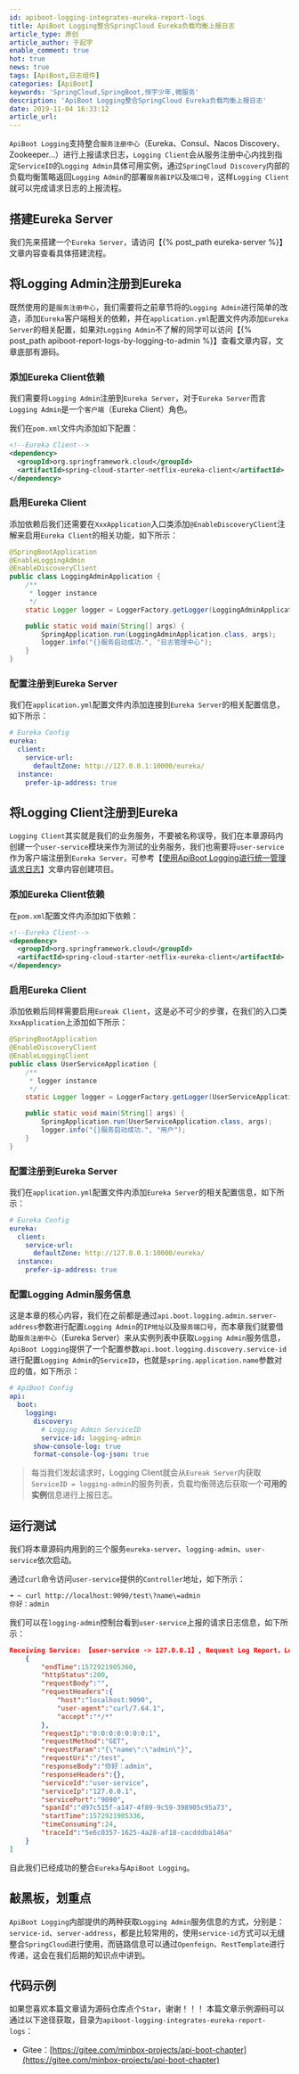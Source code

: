 ```yaml
---
id: apiboot-logging-integrates-eureka-report-logs
title: ApiBoot Logging整合SpringCloud Eureka负载均衡上报日志
article_type: 原创
article_author: 于起宇
enable_comment: true
hot: true
news: true
tags: [ApiBoot,日志组件]
categories: [ApiBoot]
keywords: 'SpringCloud,SpringBoot,恒宇少年,微服务'
description: 'ApiBoot Logging整合SpringCloud Eureka负载均衡上报日志'
date: 2019-11-04 16:33:12
article_url:
---
```

`ApiBoot Logging`支持整合`服务注册中心`（Eureka、Consul、Nacos Discovery、Zookeeper...）进行上报请求日志，`Logging Client`会从服务注册中心内找到指定`ServiceID`的`Logging Admin`具体可用实例，通过`SpringCloud Discovery`内部的负载均衡策略返回`Logging Admin`的部署`服务器IP`以及`端口号`，这样`Logging Client`就可以完成请求日志的上报流程。

<!--more-->
## 搭建Eureka Server
我们先来搭建一个`Eureka Server`，请访问【{% post_path eureka-server %}】文章内容查看具体搭建流程。

## 将Logging Admin注册到Eureka
既然使用的是`服务注册中心`，我们需要将之前章节将的`Logging Admin`进行简单的改造，添加`Eureka`客户端相关的依赖，并在`application.yml`配置文件内添加`Eureka Server`的相关配置，如果对`Logging Admin`不了解的同学可以访问【{% post_path apiboot-report-logs-by-logging-to-admin %}】查看文章内容，文章底部有源码。
### 添加Eureka Client依赖
我们需要将`Logging Admin`注册到`Eureka Server`，对于`Eureka Server`而言`Logging Admin`是一个`客户端`（Eureka Client）角色。

我们在`pom.xml`文件内添加如下配置：

```xml
<!--Eureka Client-->
<dependency>
  <groupId>org.springframework.cloud</groupId>
  <artifactId>spring-cloud-starter-netflix-eureka-client</artifactId>
</dependency>
```

### 启用Eureka Client

添加依赖后我们还需要在`XxxApplication`入口类添加`@EnableDiscoveryClient`注解来启用`Eureka Client`的相关功能，如下所示：

```java
@SpringBootApplication
@EnableLoggingAdmin
@EnableDiscoveryClient
public class LoggingAdminApplication {
    /**
     * logger instance
     */
    static Logger logger = LoggerFactory.getLogger(LoggingAdminApplication.class);

    public static void main(String[] args) {
        SpringApplication.run(LoggingAdminApplication.class, args);
        logger.info("{}服务启动成功.", "日志管理中心");
    }
}
```



### 配置注册到Eureka Server

我们在`application.yml`配置文件内添加连接到`Eureka Server`的相关配置信息，如下所示：

```yaml
# Eureka Config
eureka:
  client:
    service-url:
      defaultZone: http://127.0.0.1:10000/eureka/
  instance:
    prefer-ip-address: true
```

## 将Logging Client注册到Eureka

`Logging Client`其实就是我们的业务服务，不要被名称误导，我们在本章源码内创建一个`user-service`模块来作为测试的业务服务，我们也需要将`user-service`作为客户端注册到`Eureka Server`，可参考【[使用ApiBoot Logging进行统一管理请求日志](https://blog.minbox.org/apiboot-unified-manage-request-logs.html)】文章内容创建项目。

### 添加Eureka Client依赖

在`pom.xml`配置文件内添加如下依赖：

```xml
<!--Eureka Client-->
<dependency>
  <groupId>org.springframework.cloud</groupId>
  <artifactId>spring-cloud-starter-netflix-eureka-client</artifactId>
</dependency>
```

### 启用Eureka Client

添加依赖后同样需要启用`Eureak Client`，这是必不可少的步骤，在我们的入口类`XxxApplication`上添加如下所示：

```java
@SpringBootApplication
@EnableDiscoveryClient
@EnableLoggingClient
public class UserServiceApplication {
    /**
     * logger instance
     */
    static Logger logger = LoggerFactory.getLogger(UserServiceApplication.class);

    public static void main(String[] args) {
        SpringApplication.run(UserServiceApplication.class, args);
        logger.info("{}服务启动成功.", "用户");
    }
}
```



### 配置注册到Eureka Server

我们在`application.yml`配置文件内添加`Eureka Server`的相关配置信息，如下所示：

```yaml
# Eureka Config
eureka:
  client:
    service-url:
      defaultZone: http://127.0.0.1:10000/eureka/
  instance:
    prefer-ip-address: true
```

### 配置Logging Admin服务信息

这是本章的核心内容，我们在之前都是通过`api.boot.logging.admin.server-address`参数进行配置`Logging Admin`的`IP地址`以及`服务端口号`，而本章我们就要借助`服务注册中心`（Eureka Server）来从实例列表中获取`Logging Admin`服务信息，`ApiBoot Logging`提供了一个配置参数`api.boot.logging.discovery.service-id`进行配置`Logging Admin`的`ServiceID`，也就是`spring.application.name`参数对应的值，如下所示：

```yaml
# ApiBoot Config
api:
  boot:
    logging:
      discovery:
        # Logging Admin ServiceID
        service-id: logging-admin
      show-console-log: true
      format-console-log-json: true
```

> 每当我们发起请求时，Logging Client就会从`Eureak Server`内获取`ServiceID = logging-admin`的服务列表，负载均衡筛选后获取一个**可用的实例**信息进行上报日志。

## 运行测试

我们将本章源码内用到的三个服务`eureka-server`、`logging-admin`、`user-service`依次启动。

通过`curl`命令访问`user-service`提供的`Controller`地址，如下所示：

```bash
➜ ~ curl http://localhost:9090/test\?name\=admin
你好：admin
```

我们可以在`logging-admin`控制台看到`user-service`上报的请求日志信息，如下所示：

```json
Receiving Service: 【user-service -> 127.0.0.1】, Request Log Report，Logging Content：[
	{
		"endTime":1572921905360,
		"httpStatus":200,
		"requestBody":"",
		"requestHeaders":{
			"host":"localhost:9090",
			"user-agent":"curl/7.64.1",
			"accept":"*/*"
		},
		"requestIp":"0:0:0:0:0:0:0:1",
		"requestMethod":"GET",
		"requestParam":"{\"name\":\"admin\"}",
		"requestUri":"/test",
		"responseBody":"你好：admin",
		"responseHeaders":{},
		"serviceId":"user-service",
		"serviceIp":"127.0.0.1",
		"servicePort":"9090",
		"spanId":"d97c515f-a147-4f89-9c59-398905c95a73",
		"startTime":1572921905336,
		"timeConsuming":24,
		"traceId":"5e6c0357-1625-4a28-af18-cacdddba146a"
	}
]
```

自此我们已经成功的整合`Eureka`与`ApiBoot Logging`。

## 敲黑板，划重点

`ApiBoot Logging`内部提供的两种获取`Logging Admin`服务信息的方式，分别是：`service-id`、`server-address`，都是比较常用的，使用`service-id`方式可以无缝整合`SpringCloud`进行使用，而链路信息可以通过`Openfeign`、`RestTemplate`进行传递，这会在我们后期的知识点中讲到。

## 代码示例
如果您喜欢本篇文章请为源码仓库点个`Star`，谢谢！！！
本篇文章示例源码可以通过以下途径获取，目录为`apiboot-logging-integrates-eureka-report-logs`：

- Gitee：[https://gitee.com/minbox-projects/api-boot-chapter](https://gitee.com/minbox-projects/api-boot-chapter)
